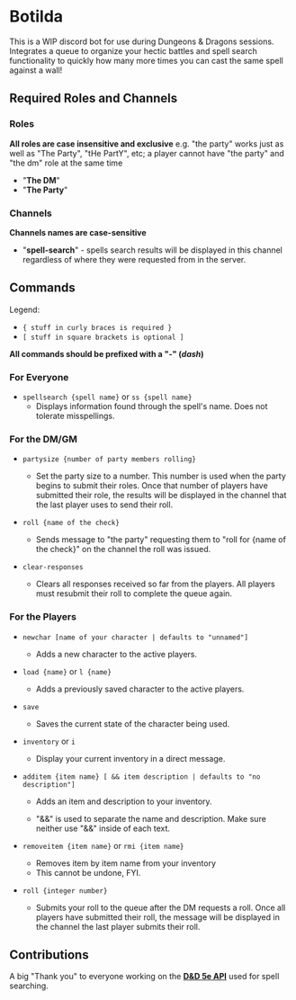 # Botilda

This is a WIP discord bot for use during Dungeons & Dragons sessions.
Integrates a queue to organize your hectic battles and spell search functionality to quickly how many more times you can cast the same spell against a wall!

## Required Roles and Channels

### Roles

**All roles are case insensitive and exclusive** e.g. "the party" works just as well as "The Party", "tHe PartY", etc; a player cannot have "the party" and "the dm" role at the same time


* "**The DM**"
* "**The Party**"

### Channels

**Channels names are case-sensitive**

* "**spell-search**" - spells search results will be displayed in this channel regardless of where they were requested from in the server.

## Commands

Legend:
- `{ stuff in curly braces is required }`
- `[ stuff in square brackets is optional ]`

**All commands should be prefixed with a "-" (*dash*)**

### For Everyone

* `spellsearch {spell name}` or `ss {spell name}`
	* Displays information found through the spell's name. Does not tolerate misspellings.

### For the DM/GM

* `partysize {number of party members rolling}`
	* Set the party size to a number. This number is used when the party begins to submit their roles. Once that number of players have submitted their role, the results will be displayed in the channel that the last player uses to send their roll.


* `roll {name of the check}`
	* Sends message to "the party" requesting them to "roll for {name of the check}" on the channel the roll was issued.

* `clear-responses`
	* Clears all responses received so far from the players. All players must resubmit their roll to complete the queue again.

### For the Players

* `newchar [name of your character | defaults to "unnamed"]`
	* Adds a new character to the active players.

* `load {name}` or `l {name}`
	* Adds a previously saved character to the active players.

* `save`
	* Saves the current state of the character being used.

* `inventory` or `i`
	* Display your current inventory in a direct message.

* `additem {item name} [ && item description | defaults to "no description"]`
	* Adds an item and description to your inventory.

	* "&&" is used to separate the name and description. Make sure neither use "&&" inside of each text.

* `removeitem {item name}` or `rmi {item name}`
	* Removes item by item name from your inventory
	* This cannot be undone, FYI.

* `roll {integer number}`
	* Submits your roll to the queue after the DM requests a roll. Once all players have submitted their roll, the message will be displayed in the channel the last player submits their roll.

## Contributions
 A big "Thank you" to everyone working on the **[D&D 5e API](https://github.com/bagelbits/5e-srd-api)** used for spell searching.
